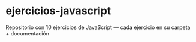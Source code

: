 # ejercicios-javascript
Repositorio con 10 ejercicios de JavaScript — cada ejercicio en su carpeta + documentación
